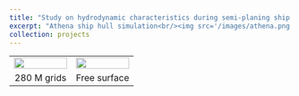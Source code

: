 ```yaml
---
title: "Study on hydrodynamic characteristics during semi-planing ship hull maneuvering"
excerpt: "Athena ship hull simulation<br/><img src='/images/athena.png'  width="50%">"
collection: projects
---
```


<table>
 <tr align="center">
    <td width="50%"><img src="https://github.com/user-attachments/assets/d3cc452c-4e68-4257-88bd-dfd4ef12bd9b" width="100%"></td>
    <td width="50%"><img src="https://github.com/user-attachments/assets/862d0e8a-b780-4d71-bfc6-55d275d7303c" width="100%"></td>
 </tr>
 <tr align="center">
   <td width="50%">280 M grids</td>
   <td width="50%">Free surface</td>   
 </tr>
</table>
